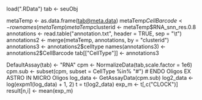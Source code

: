 load(".RData")
tab <- seuObj

metaTemp <- as.data.frame(tab@meta.data)
metaTemp$CellBarcode <- rownames(metaTemp) 
metaTemp$clusterid <- metaTemp$RNA_snn_res.0.8
annotations <- read.table("annotation.txt", header = TRUE, sep = "\t")
annotations2 <- merge(metaTemp, annotations, by = "clusterid")
annotations3 <- annotations2$celltype
names(annotations3) <- annotations2$CellBarcode
tab[["CellType"]] <- annotations3

DefaultAssay(tab) <- "RNA"
cpm <- NormalizeData(tab,scale.factor = 1e6)
cpm.sub <- subset(cpm, subset = CellType %in% "#") #    ENDO  Oligos   EX  ASTRO   IN  MICRO Oligos
log_data <- GetAssayData(cpm.sub)
log2_data <- log(expm1(log_data) + 1, 2)
t = t(log2_data)
exp_m <- t[,c("CLOCK")]
result[n,i] <- mean(exp_m)
